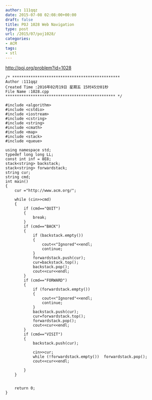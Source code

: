 ```yaml
---
author: 111qqz
date: 2015-07-08 02:08:00+00:00
draft: false
title: POJ 1028 Web Navigation
type: post
url: /2015/07/poj1028/
categories:
- ACM
tags:
- stl
---
```


http://poj.org/problem?id=1028


 

    
    /* ***********************************************
    Author :111qqz
    Created Time :2016年02月19日 星期五 15时45分01秒
    File Name :1028.cpp
    ************************************************ */
    
    #include <algorithm>
    #include <cstdio>
    #include <iostream>
    #include <cstring>
    #include <string>
    #include <cmath>
    #include <map>
    #include <stack>
    #include <queue>
    
    using namespace std;
    typedef long long LL;
    const int inf = 8E8;
    stack<string> backstack;
    stack<string> forwardstack;
    string cur;
    string cmd;
    int main()
    {
        cur ="http://www.acm.org/";
    
        while (cin>>cmd)
        {
            if (cmd=="QUIT")
            {
                break;
            }
            if (cmd=="BACK")
            {
                if (backstack.empty())
                {
                    cout<<"Ignored"<<endl;
                    continue;
                }
                forwardstack.push(cur);
                cur=backstack.top();
                backstack.pop();
                cout<<cur<<endl;
            }
            if (cmd=="FORWARD")
            {
                if (forwardstack.empty())
                {
                    cout<<"Ignored"<<endl;
                    continue;
                }
                backstack.push(cur);
                cur=forwardstack.top();
                forwardstack.pop();
                cout<<cur<<endl;
            }
            if (cmd=="VISIT")
            {
                backstack.push(cur);
    
                cin>>cur;
                while (!forwardstack.empty())  forwardstack.pop();
                cout<<cur<<endl;
    
            }
        }
    
    
    	return 0;
    }
    
    
    



